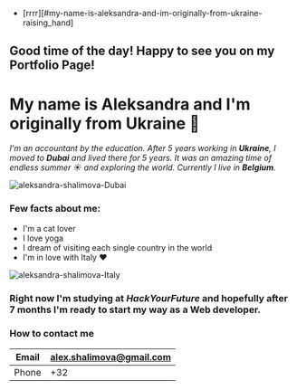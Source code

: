 * [rrrr][#my-name-is-aleksandra-and-im-originally-from-ukraine-raising_hand]

## Good time of the day! Happy to see you on my Portfolio Page!



# My name is Aleksandra and I'm originally from Ukraine :raising_hand:

_I'm an accountant by the education. After 5 years working in **Ukraine**, I moved to **Dubai** and lived there for 5 years. It was an amazing time of endless summer :sunny: and exploring the world. Currently I live in **Belgium**._

![aleksandra-shalimova-Dubai](https://user-images.githubusercontent.com/61743432/81916591-47e4be00-95d4-11ea-92d6-d80641ae7f15.jpg)

### **Few facts about me:**
* I'm a cat lover
* I love yoga
* I dream of visiting each single country in the world
* I'm in love with Italy :heart: 
  
![aleksandra-shalimova-Italy](https://user-images.githubusercontent.com/61743432/81918557-eb36d280-95d6-11ea-8b65-e134cc48ec96.jpg)

### **Right now I'm studying at _HackYourFuture_ and hopefully after 7 months I'm ready to start my way as a Web developer.**

### **How to contact me**

|Email| alex.shalimova@gmail.com |
|-----|:-------------------------|
|Phone|+32|




